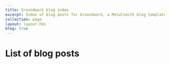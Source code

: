 ```yaml
---
title: Groundwork blog index
excerpt: Index of blog posts for Groundwork, a Metalsmith blog template
collection: page
layout: layout.hbs
blog: true
---
```


# List of blog posts
